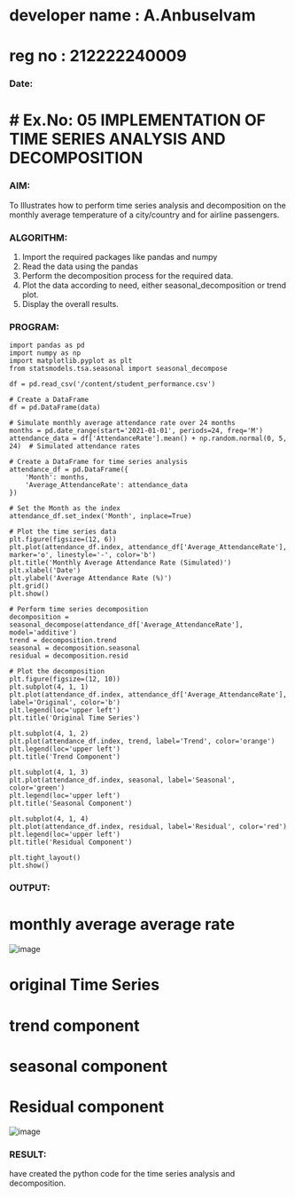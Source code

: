 # developer name : A.Anbuselvam 
# reg no : 212222240009
### Date: 
# # Ex.No: 05  IMPLEMENTATION OF TIME SERIES ANALYSIS AND DECOMPOSITION

### AIM:
To Illustrates how to perform time series analysis and decomposition on the monthly average temperature of a city/country and for airline passengers.

### ALGORITHM:
1. Import the required packages like pandas and numpy
2. Read the data using the pandas
3. Perform the decomposition process for the required data.
4. Plot the data according to need, either seasonal_decomposition or trend plot.
5. Display the overall results.

### PROGRAM:
```
import pandas as pd
import numpy as np
import matplotlib.pyplot as plt
from statsmodels.tsa.seasonal import seasonal_decompose

df = pd.read_csv('/content/student_performance.csv')

# Create a DataFrame
df = pd.DataFrame(data)

# Simulate monthly average attendance rate over 24 months
months = pd.date_range(start='2021-01-01', periods=24, freq='M')
attendance_data = df['AttendanceRate'].mean() + np.random.normal(0, 5, 24)  # Simulated attendance rates

# Create a DataFrame for time series analysis
attendance_df = pd.DataFrame({
    'Month': months,
    'Average_AttendanceRate': attendance_data
})

# Set the Month as the index
attendance_df.set_index('Month', inplace=True)

# Plot the time series data
plt.figure(figsize=(12, 6))
plt.plot(attendance_df.index, attendance_df['Average_AttendanceRate'], marker='o', linestyle='-', color='b')
plt.title('Monthly Average Attendance Rate (Simulated)')
plt.xlabel('Date')
plt.ylabel('Average Attendance Rate (%)')
plt.grid()
plt.show()

# Perform time series decomposition
decomposition = seasonal_decompose(attendance_df['Average_AttendanceRate'], model='additive')
trend = decomposition.trend
seasonal = decomposition.seasonal
residual = decomposition.resid

# Plot the decomposition
plt.figure(figsize=(12, 10))
plt.subplot(4, 1, 1)
plt.plot(attendance_df.index, attendance_df['Average_AttendanceRate'], label='Original', color='b')
plt.legend(loc='upper left')
plt.title('Original Time Series')

plt.subplot(4, 1, 2)
plt.plot(attendance_df.index, trend, label='Trend', color='orange')
plt.legend(loc='upper left')
plt.title('Trend Component')

plt.subplot(4, 1, 3)
plt.plot(attendance_df.index, seasonal, label='Seasonal', color='green')
plt.legend(loc='upper left')
plt.title('Seasonal Component')

plt.subplot(4, 1, 4)
plt.plot(attendance_df.index, residual, label='Residual', color='red')
plt.legend(loc='upper left')
plt.title('Residual Component')

plt.tight_layout()
plt.show()
```
















### OUTPUT:
# monthly average average rate 
![image](https://github.com/user-attachments/assets/ed0bf2e6-c816-4194-a92a-bd36a90cefb0)

# original Time Series
# trend component 
# seasonal component
# Residual component

![image](https://github.com/user-attachments/assets/ee5d5664-865a-4da3-b831-ba1e8c5916e8)



### RESULT:
 have created the python code for the time series analysis and decomposition.
